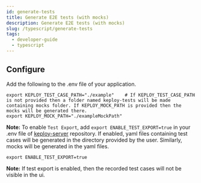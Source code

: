 ```yaml
---
id: generate-tests
title: Generate E2E tests (with mocks)
description: Generate E2E tests (with mocks)
slug: /typescript/generate-tests
tags:
  - developer-guide
  - typescript
---
```


## Configure
Add the following to the .env file of your application.

```
export KEPLOY_TEST_CASE_PATH="./example"    # If KEPLOY_TEST_CASE_PATH is not provided then a folder named keploy-tests will be made containing mocks folder. If KEPLOY_MOCK_PATH is provided then the mocks will be generated there. 
export KEPLOY_MOCK_PATH="./exampleMockPath" 
```

**Note:** To enable `Test Export`, add `export ENABLE_TEST_EXPORT=true` in your .env file of [keploy-server](https://github.com/keploy/keploy) repository. If enabled, yaml files  containing test cases will be generated in the directory provided by the user. Similarly, mocks will be generated in the yaml files.

```shell
export ENABLE_TEST_EXPORT=true
```
**Note:** If test export is enabled, then the recorded test cases will not be visible in the ui.